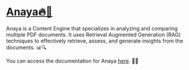 # [Anaya🔥📑](https://swax10.github.io/anaya/docs/)

Anaya is a Content Engine that specializes in analyzing and comparing multiple PDF documents. It uses Retrieval Augmented Generation (RAG) techniques to effectively retrieve, assess, and generate insights from the documents. 📊🔍

You can access the documentation for Anaya [here](https://swax10.github.io/anaya/docs/). 📄🔗
